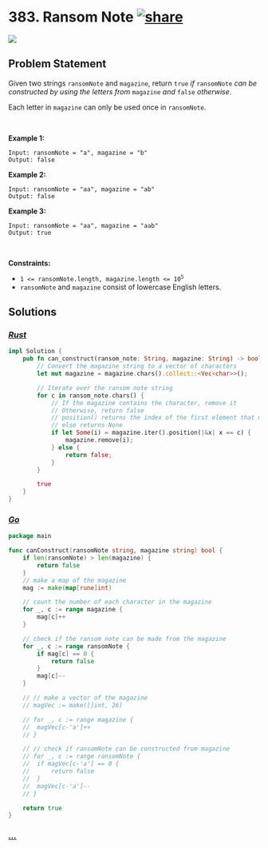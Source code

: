 # 383. Ransom Note [![share]](https://leetcode.com/problems/ransom-note/)

![][easy]

## Problem Statement

<p>Given two strings <code>ransomNote</code> and <code>magazine</code>, return <code>true</code><em> if </em><code>ransomNote</code><em> can be constructed by using the letters from </em><code>magazine</code><em> and </em><code>false</code><em> otherwise</em>.</p>
<p>Each letter in <code>magazine</code> can only be used once in <code>ransomNote</code>.</p>
<p> </p>
<p><strong class="example">Example 1:</strong></p>

```
Input: ransomNote = "a", magazine = "b"
Output: false
```

<p><strong class="example">Example 2:</strong></p>

```
Input: ransomNote = "aa", magazine = "ab"
Output: false
```

<p><strong class="example">Example 3:</strong></p>

```
Input: ransomNote = "aa", magazine = "aab"
Output: true
```

<p> </p>
<p><strong>Constraints:</strong></p>
<ul>
<li><code>1 &lt;= ransomNote.length, magazine.length &lt;= 10<sup>5</sup></code></li>
<li><code>ransomNote</code> and <code>magazine</code> consist of lowercase English letters.</li>
</ul>

## Solutions

### [_Rust_](ransom_note.rs)

```rs [Rust]
impl Solution {
    pub fn can_construct(ransom_note: String, magazine: String) -> bool {
        // Convert the magazine string to a vector of characters
        let mut magazine = magazine.chars().collect::<Vec<char>>();

        // Iterate over the ransom note string
        for c in ransom_note.chars() {
            // If the magazine contains the character, remove it
            // Otherwise, return false
            // position() returns the index of the first element that matches the closure
            // else returns None
            if let Some(i) = magazine.iter().position(|&x| x == c) {
                magazine.remove(i);
            } else {
                return false;
            }
        }

        true
    }
}

```

### [_Go_](ransom_note.go)

```go [Go]
package main

func canConstruct(ransomNote string, magazine string) bool {
	if len(ransomNote) > len(magazine) {
		return false
	}
	// make a map of the magazine
	mag := make(map[rune]int)

	// count the number of each character in the magazine
	for _, c := range magazine {
		mag[c]++
	}

	// check if the ransom note can be made from the magazine
	for _, c := range ransomNote {
		if mag[c] == 0 {
			return false
		}
		mag[c]--
	}

	// // make a vector of the magazine
	// magVec := make([]int, 26)

	// for _, c := range magazine {
	// 	magVec[c-'a']++
	// }

	// // check if ransomNote can be constructed from magazine
	// for _, c := range ransomNote {
	// 	if magVec[c-'a'] == 0 {
	// 		return false
	// 	}
	// 	magVec[c-'a']--
	// }

	return true
}

```

### [_..._]()

```

```

<!----------------------------------{ link }--------------------------------->

[share]: https://graph.org/file/3ea5234dda646b71c574a.png
[easy]: https://img.shields.io/badge/Difficulty-Easy-bright.svg
[medium]: https://img.shields.io/badge/Difficulty-Medium-yellow.svg
[hard]: https://img.shields.io/badge/Difficulty-Hard-red.svg
